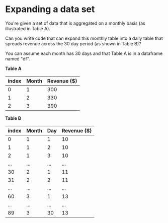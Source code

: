 # Expanding a data set

You're given a set of data that is aggregated on a monthly basis (as illustrated in Table A). 

Can you write code that can expand this monthly table into a daily table that
spreads revenue across the 30 day period (as shown in Table B)? 

You can assume each month has 30 days and that Table A is in a dataframe named
"df".

**Table A**

| index | Month | Revenue ($) |
|-------|-------|-------------|
| 0 | 1 | 300 |
| 1 | 2 | 330 |
| 2 | 3 | 390 |

**Table B**

| index | Month | Day | Revenue ($) |
|-------|-------|-----|-------------|
| 0 | 1 | 1 | 10 |
| 1 | 1 | 2 | 10 |
| 2 | 1 | 3 | 10 |
| ... | ... | ... | ... |
| 30 | 2 | 1 | 11 |
| 31 | 2 | 2 | 11 |
| ... | ... | ... | ... |
| 60 | 3 | 1 | 13 |
| ... | ... | ... | ... |
| 89 | 3 | 30 | 13 |
